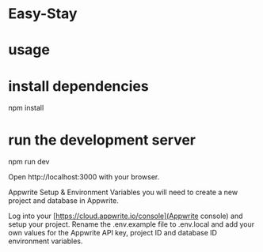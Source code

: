 # Easy-Stay
# usage
# install dependencies
  npm install
# run the development server
  npm run dev
  
Open http://localhost:3000 with your browser.

Appwrite Setup & Environment Variables
you will need to create a new project and database in Appwrite.

Log into your [https://cloud.appwrite.io/console](Appwrite console) and setup your project. Rename the .env.example file to .env.local and add your own values for the Appwrite API key, project ID and database ID environment variables.
